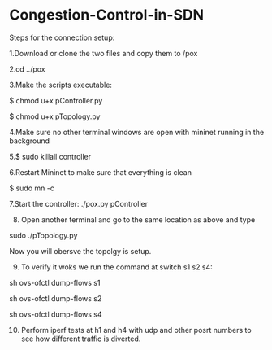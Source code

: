# Congestion-Control-in-SDN
Steps for the connection setup:

1.Download or clone the two files and copy them to /pox

2.cd ../pox

3.Make the scripts executable:
 
 $ chmod u+x pController.py
 
 $ chmod u+x pTopology.py

4.Make sure no other terminal windows are open with mininet running in the background

5.$ sudo killall controller

6.Restart Mininet to make sure that everything is clean
 
 $ sudo mn -c

7.Start the controller: ./pox.py pController

8. Open another terminal and go to the same location as above and type

sudo ./pTopology.py

Now you will obersve the topolgy is setup.

9. To verify it woks we run the command at switch s1 s2 s4:

sh ovs-ofctl dump-flows s1

sh ovs-ofctl dump-flows s2

sh ovs-ofctl dump-flows s4

10. Perform iperf tests at h1 and h4 with udp and other posrt numbers to see how different traffic is diverted.
